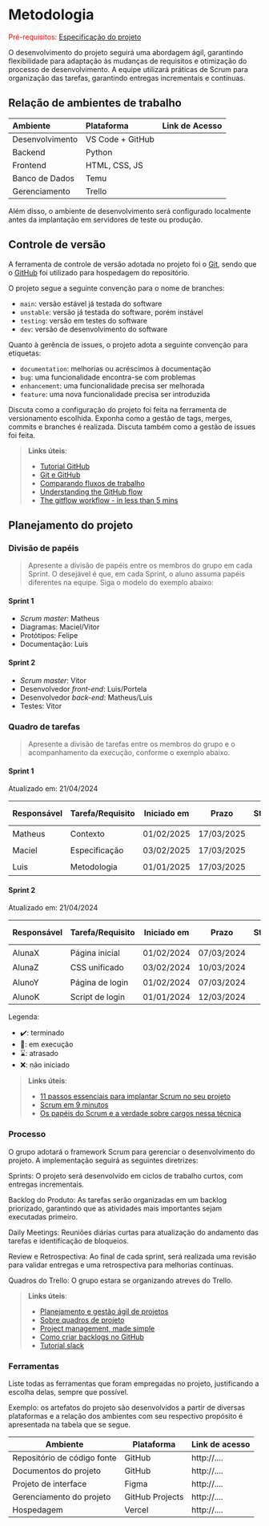 
# Metodologia

<span style="color:red">Pré-requisitos: <a href="02-Especificacao.md"> Especificação do projeto</a></span>

O desenvolvimento do projeto seguirá uma abordagem ágil, garantindo flexibilidade para adaptação às mudanças de requisitos e otimização do processo de desenvolvimento. A equipe utilizará práticas de Scrum para organização das tarefas, garantindo entregas incrementais e contínuas.
## Relação de ambientes de trabalho

| Ambiente   | Plataforma | Link de Acesso
| :----         |    :----         |    :----   |
| Desenvolvimento        | VS Code + GitHub | 
| Backend        | Python   | 
| Frontend        | HTML, CSS, JS |           |
| Banco de Dados        | Temu  |    |
| Gerenciamento         | Trello   |    |

Além disso, o ambiente de desenvolvimento será configurado localmente antes da implantação em servidores de teste ou produção.

## Controle de versão

A ferramenta de controle de versão adotada no projeto foi o [Git](https://git-scm.com/), sendo que o [GitHub](https://github.com) foi utilizado para hospedagem do repositório.

O projeto segue a seguinte convenção para o nome de branches:

- `main`: versão estável já testada do software
- `unstable`: versão já testada do software, porém instável
- `testing`: versão em testes do software
- `dev`: versão de desenvolvimento do software

Quanto à gerência de issues, o projeto adota a seguinte convenção para etiquetas:

- `documentation`: melhorias ou acréscimos à documentação
- `bug`: uma funcionalidade encontra-se com problemas
- `enhancement`: uma funcionalidade precisa ser melhorada
- `feature`: uma nova funcionalidade precisa ser introduzida

Discuta como a configuração do projeto foi feita na ferramenta de versionamento escolhida. Exponha como a gestão de tags, merges, commits e branches é realizada. Discuta também como a gestão de issues foi feita.

> **Links úteis**:
> - [Tutorial GitHub](https://guides.github.com/activities/hello-world/)
> - [Git e GitHub](https://www.youtube.com/playlist?list=PLHz_AreHm4dm7ZULPAmadvNhH6vk9oNZA)
> - [Comparando fluxos de trabalho](https://www.atlassian.com/br/git/tutorials/comparing-workflows)
> - [Understanding the GitHub flow](https://guides.github.com/introduction/flow/)
> - [The gitflow workflow - in less than 5 mins](https://www.youtube.com/watch?v=1SXpE08hvGs)

## Planejamento do projeto

###  Divisão de papéis

> Apresente a divisão de papéis entre os membros do grupo em cada Sprint. O desejável é que, em cada Sprint, o aluno assuma papéis diferentes na equipe. Siga o modelo do exemplo abaixo:

#### Sprint 1
- _Scrum master_: Matheus
- Diagramas: Maciel/Vitor
- Protótipos: Felipe
- Documentação: Luis

#### Sprint 2
- _Scrum master_: Vitor
- Desenvolvedor _front-end_: Luis/Portela
- Desenvolvedor _back-end_: Matheus/Luis
- Testes: Vitor 

###  Quadro de tarefas

> Apresente a divisão de tarefas entre os membros do grupo e o acompanhamento da execução, conforme o exemplo abaixo.

#### Sprint 1

Atualizado em: 21/04/2024

| Responsável   | Tarefa/Requisito | Iniciado em    | Prazo      | Status | Terminado em    |
| :----         |    :----         |      :----:    | :----:     | :----: | :----:          |
| Matheus        | Contexto | 01/02/2025     | 17/03/2025 | ✔️    | 17/03/2025      |
| Maciel        | Especificação    | 03/02/2025     | 17/03/2025 | ✔️    |  20/03/2025               |
| Luis        | Metodologia  | 01/01/2025     | 17/03/2025 | ✔️     |  20/03/2025                |


#### Sprint 2

Atualizado em: 21/04/2024

| Responsável   | Tarefa/Requisito | Iniciado em    | Prazo      | Status | Terminado em    |
| :----         |    :----         |      :----:    | :----:     | :----: | :----:          |
| AlunaX        | Página inicial   | 01/02/2024     | 07/03/2024 | ✔️    | 05/02/2024      |
| AlunaZ        | CSS unificado    | 03/02/2024     | 10/03/2024 | 📝    |                 |
| AlunoY        | Página de login  | 01/02/2024     | 07/03/2024 | ⌛     |                 |
| AlunoK        | Script de login  |  01/01/2024    | 12/03/2024 | ❌    |       |


Legenda:
- ✔️: terminado
- 📝: em execução
- ⌛: atrasado
- ❌: não iniciado


> **Links úteis**:
> - [11 passos essenciais para implantar Scrum no seu projeto](https://mindmaster.com.br/scrum-11-passos/)
> - [Scrum em 9 minutos](https://www.youtube.com/watch?v=XfvQWnRgxG0)
> - [Os papéis do Scrum e a verdade sobre cargos nessa técnica](https://www.atlassian.com/br/agile/scrum/roles)

### Processo

O grupo adotará o framework Scrum para gerenciar o desenvolvimento do projeto. A implementação seguirá as seguintes diretrizes:

Sprints: O projeto será desenvolvido em ciclos de trabalho curtos, com entregas incrementais.

Backlog do Produto: As tarefas serão organizadas em um backlog priorizado, garantindo que as atividades mais importantes sejam executadas primeiro.

Daily Meetings: Reuniões diárias curtas para atualização do andamento das tarefas e identificação de bloqueios.

Review e Retrospectiva: Ao final de cada sprint, será realizada uma revisão para validar entregas e uma retrospectiva para melhorias contínuas.

Quadros do Trello: O grupo estara se organizando atreves do Trello.
 
> **Links úteis**:
> - [Planejamento e gestão ágil de projetos](https://pucminas.instructure.com/courses/87878/pages/unidade-2-tema-2-utilizacao-de-ferramentas-para-controle-de-versoes-de-software)
> - [Sobre quadros de projeto](https://docs.github.com/pt/issues/organizing-your-work-with-project-boards/managing-project-boards/about-project-boards)
> - [Project management, made simple](https://github.com/features/project-management/)
> - [Como criar backlogs no GitHub](https://www.youtube.com/watch?v=RXEy6CFu9Hk)
> - [Tutorial slack](https://slack.com/intl/en-br/)

### Ferramentas

Liste todas as ferramentas que foram empregadas no projeto, justificando a escolha delas, sempre que possível.

Exemplo: os artefatos do projeto são desenvolvidos a partir de diversas plataformas e a relação dos ambientes com seu respectivo propósito é apresentada na tabela que se segue.

| Ambiente                            | Plataforma                         | Link de acesso                         |
|-------------------------------------|------------------------------------|----------------------------------------|
| Repositório de código fonte         | GitHub                             | http://....                            |
| Documentos do projeto               | GitHub                             | http://....                            |
| Projeto de interface                | Figma                              | http://....                            |
| Gerenciamento do projeto            | GitHub Projects                    | http://....                            |
| Hospedagem                          | Vercel                             | http://....                            |
 
